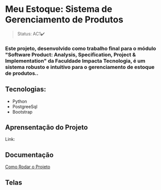 # Meu Estoque: Sistema de Gerenciamento de Produtos

> Status: AC1✔️

### Este projeto, desenvolvido como trabalho final para o módulo "Software Product: Analysis, Specification, Project & Implementation" da Faculdade Impacta Tecnologia, é um sistema robusto e intuitivo para o gerenciamento de estoque de produtos..

## Tecnologias:

+ Python
+ PostgreeSql
+ Bootstrap

## Aprensentação do Projeto
Link: 

## Documentação
<a href="https://github.com/nordffa/projeto-final-impacta/blob/main/como%20rodar%20meu%20estoque" target="_blank">Como Rodar o Projeto</a>

## Telas





